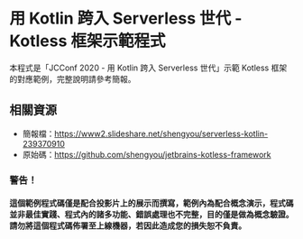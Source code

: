 # 用 Kotlin 跨入 Serverless 世代 - Kotless 框架示範程式

本程式是「JCConf 2020 - 用 Kotlin 跨入 Serverless 世代」示範 Kotless 框架的對應範例，完整說明請參考簡報。

## 相關資源

* 簡報檔：https://www2.slideshare.net/shengyou/serverless-kotlin-239370910
* 原始碼：https://github.com/shengyou/jetbrains-kotless-framework

### 警告！

#### 這個範例程式碼僅是配合投影片上的展示而撰寫，範例內為配合概念演示，程式碼並非最佳實踐、程式內的諸多功能、錯誤處理也不完整，目的僅是做為概念驗證。請勿將這個程式碼佈署至上線機器，若因此造成您的損失恕不負責。
